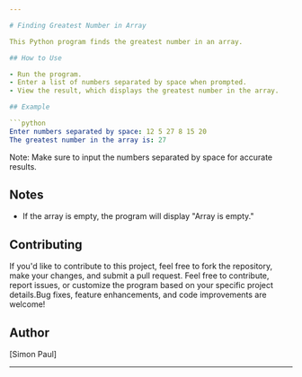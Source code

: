 ```yaml
---

# Finding Greatest Number in Array

This Python program finds the greatest number in an array.

## How to Use

- Run the program.
- Enter a list of numbers separated by space when prompted.
- View the result, which displays the greatest number in the array.

## Example

```python
Enter numbers separated by space: 12 5 27 8 15 20
The greatest number in the array is: 27
```

Note: Make sure to input the numbers separated by space for accurate results.

## Notes

- If the array is empty, the program will display "Array is empty."

## Contributing

If you'd like to contribute to this project, feel free to fork the repository, make your changes, and submit a pull request. Feel free to contribute, report issues, or customize the program based on your specific project details.Bug fixes, feature enhancements, and code improvements are welcome!
## Author

[Simon Paul]

---
```

